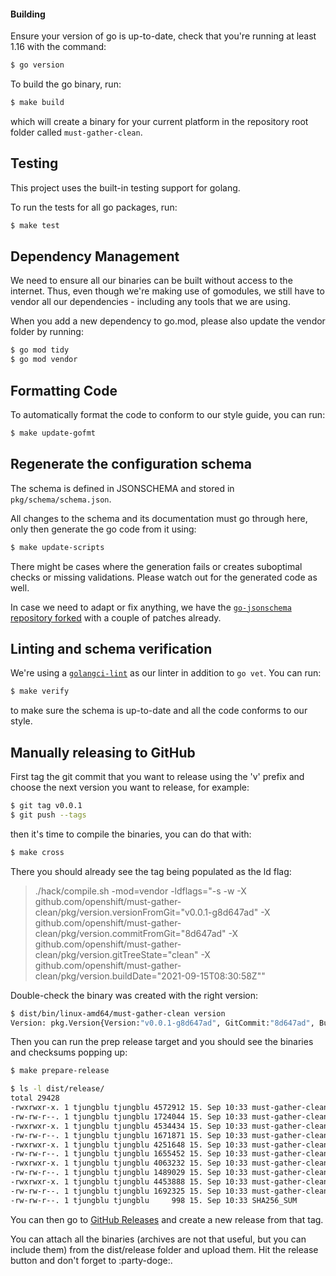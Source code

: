 #### Building

Ensure your version of go is up-to-date, check that you're running at least 1.16 with the command:
```sh
$ go version
```

To build the go binary, run:
```sh
$ make build
```

which will create a binary for your current platform in the repository root folder called `must-gather-clean`.

## Testing

This project uses the built-in testing support for golang.

To run the tests for all go packages, run:
```sh
$ make test
```

## Dependency Management

We need to ensure all our binaries can be built without access to the internet. Thus, even though we're making use of gomodules, we still have to vendor all our dependencies - including any tools that we are using.

When you add a new dependency to go.mod, please also update the vendor folder by running:
```sh
$ go mod tidy
$ go mod vendor
```

## Formatting Code

To automatically format the code to conform to our style guide, you can run:
```sh
$ make update-gofmt
```

## Regenerate the configuration schema

The schema is defined in JSONSCHEMA and stored in `pkg/schema/schema.json`. 

All changes to the schema and its documentation must go through here, only then generate the go code from it using:
```sh
$ make update-scripts
```

There might be cases where the generation fails or creates suboptimal checks or missing validations. Please watch out for the generated code as well.

In case we need to adapt or fix anything, we have the [`go-jsonschema` repository forked](https://github.com/tjungblu/go-jsonschema) with a couple of patches already.

## Linting and schema verification

We're using a [`golangci-lint`](https://github.com/golangci/golangci-lint) as our linter in addition to `go vet`. You can run: 
```sh
$ make verify
```

to make sure the schema is up-to-date and all the code conforms to our style.

## Manually releasing to GitHub

First tag the git commit that you want to release using the 'v' prefix and choose the next version you want to release, for example:
```sh 
$ git tag v0.0.1
$ git push --tags
```

then it's time to compile the binaries, you can do that with:
```sh 
$ make cross
```

There you should already see the tag being populated as the ld flag:
> ./hack/compile.sh -mod=vendor -ldflags="-s -w -X github.com/openshift/must-gather-clean/pkg/version.versionFromGit="v0.0.1-g8d647ad" -X github.com/openshift/must-gather-clean/pkg/version.commitFromGit="8d647ad" -X github.com/openshift/must-gather-clean/pkg/version.gitTreeState="clean" -X github.com/openshift/must-gather-clean/pkg/version.buildDate="2021-09-15T08:30:58Z""

Double-check the binary was created with the right version:
```sh 
$ dist/bin/linux-amd64/must-gather-clean version
Version: pkg.Version{Version:"v0.0.1-g8d647ad", GitCommit:"8d647ad", BuildDate:"2021-09-15T08:30:58Z", GoOs:"linux", GoArch:"amd64"}
```

Then you can run the prep release target and you should see the binaries and checksums popping up:

```sh
$ make prepare-release

$ ls -l dist/release/
total 29428
-rwxrwxr-x. 1 tjungblu tjungblu 4572912 15. Sep 10:33 must-gather-clean-darwin-amd64
-rw-rw-r--. 1 tjungblu tjungblu 1724044 15. Sep 10:33 must-gather-clean-darwin-amd64.tar.gz
-rwxrwxr-x. 1 tjungblu tjungblu 4534434 15. Sep 10:33 must-gather-clean-darwin-arm64
-rw-rw-r--. 1 tjungblu tjungblu 1671871 15. Sep 10:33 must-gather-clean-darwin-arm64.tar.gz
-rwxrwxr-x. 1 tjungblu tjungblu 4251648 15. Sep 10:33 must-gather-clean-linux-amd64
-rw-rw-r--. 1 tjungblu tjungblu 1655452 15. Sep 10:33 must-gather-clean-linux-amd64.tar.gz
-rwxrwxr-x. 1 tjungblu tjungblu 4063232 15. Sep 10:33 must-gather-clean-linux-arm64
-rw-rw-r--. 1 tjungblu tjungblu 1489029 15. Sep 10:33 must-gather-clean-linux-arm64.tar.gz
-rwxrwxr-x. 1 tjungblu tjungblu 4453888 15. Sep 10:33 must-gather-clean-windows-amd64.exe
-rw-rw-r--. 1 tjungblu tjungblu 1692325 15. Sep 10:33 must-gather-clean-windows-amd64.exe.zip
-rw-rw-r--. 1 tjungblu tjungblu     998 15. Sep 10:33 SHA256_SUM
```

You can then go to [GitHub Releases](https://github.com/openshift/must-gather-clean/releases/new) and create a new release from that tag. 

You can attach all the binaries (archives are not that useful, but you can include them) from the dist/release folder and upload them. Hit the release button and don't forget to :party-doge:.